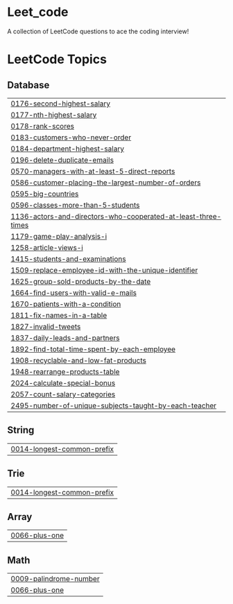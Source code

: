 # Leet_code
A collection of LeetCode questions to ace the coding interview!

<!---LeetCode Topics Start-->
# LeetCode Topics
## Database
|  |
| ------- |
| [0176-second-highest-salary](https://github.com/Abinayak03/Leet_code/tree/master/0176-second-highest-salary) |
| [0177-nth-highest-salary](https://github.com/Abinayak03/Leet_code/tree/master/0177-nth-highest-salary) |
| [0178-rank-scores](https://github.com/Abinayak03/Leet_code/tree/master/0178-rank-scores) |
| [0183-customers-who-never-order](https://github.com/Abinayak03/Leet_code/tree/master/0183-customers-who-never-order) |
| [0184-department-highest-salary](https://github.com/Abinayak03/Leet_code/tree/master/0184-department-highest-salary) |
| [0196-delete-duplicate-emails](https://github.com/Abinayak03/Leet_code/tree/master/0196-delete-duplicate-emails) |
| [0570-managers-with-at-least-5-direct-reports](https://github.com/Abinayak03/Leet_code/tree/master/0570-managers-with-at-least-5-direct-reports) |
| [0586-customer-placing-the-largest-number-of-orders](https://github.com/Abinayak03/Leet_code/tree/master/0586-customer-placing-the-largest-number-of-orders) |
| [0595-big-countries](https://github.com/Abinayak03/Leet_code/tree/master/0595-big-countries) |
| [0596-classes-more-than-5-students](https://github.com/Abinayak03/Leet_code/tree/master/0596-classes-more-than-5-students) |
| [1136-actors-and-directors-who-cooperated-at-least-three-times](https://github.com/Abinayak03/Leet_code/tree/master/1136-actors-and-directors-who-cooperated-at-least-three-times) |
| [1179-game-play-analysis-i](https://github.com/Abinayak03/Leet_code/tree/master/1179-game-play-analysis-i) |
| [1258-article-views-i](https://github.com/Abinayak03/Leet_code/tree/master/1258-article-views-i) |
| [1415-students-and-examinations](https://github.com/Abinayak03/Leet_code/tree/master/1415-students-and-examinations) |
| [1509-replace-employee-id-with-the-unique-identifier](https://github.com/Abinayak03/Leet_code/tree/master/1509-replace-employee-id-with-the-unique-identifier) |
| [1625-group-sold-products-by-the-date](https://github.com/Abinayak03/Leet_code/tree/master/1625-group-sold-products-by-the-date) |
| [1664-find-users-with-valid-e-mails](https://github.com/Abinayak03/Leet_code/tree/master/1664-find-users-with-valid-e-mails) |
| [1670-patients-with-a-condition](https://github.com/Abinayak03/Leet_code/tree/master/1670-patients-with-a-condition) |
| [1811-fix-names-in-a-table](https://github.com/Abinayak03/Leet_code/tree/master/1811-fix-names-in-a-table) |
| [1827-invalid-tweets](https://github.com/Abinayak03/Leet_code/tree/master/1827-invalid-tweets) |
| [1837-daily-leads-and-partners](https://github.com/Abinayak03/Leet_code/tree/master/1837-daily-leads-and-partners) |
| [1892-find-total-time-spent-by-each-employee](https://github.com/Abinayak03/Leet_code/tree/master/1892-find-total-time-spent-by-each-employee) |
| [1908-recyclable-and-low-fat-products](https://github.com/Abinayak03/Leet_code/tree/master/1908-recyclable-and-low-fat-products) |
| [1948-rearrange-products-table](https://github.com/Abinayak03/Leet_code/tree/master/1948-rearrange-products-table) |
| [2024-calculate-special-bonus](https://github.com/Abinayak03/Leet_code/tree/master/2024-calculate-special-bonus) |
| [2057-count-salary-categories](https://github.com/Abinayak03/Leet_code/tree/master/2057-count-salary-categories) |
| [2495-number-of-unique-subjects-taught-by-each-teacher](https://github.com/Abinayak03/Leet_code/tree/master/2495-number-of-unique-subjects-taught-by-each-teacher) |
## String
|  |
| ------- |
| [0014-longest-common-prefix](https://github.com/Abinayak03/Leet_code/tree/master/0014-longest-common-prefix) |
## Trie
|  |
| ------- |
| [0014-longest-common-prefix](https://github.com/Abinayak03/Leet_code/tree/master/0014-longest-common-prefix) |
## Array
|  |
| ------- |
| [0066-plus-one](https://github.com/Abinayak03/Leet_code/tree/master/0066-plus-one) |
## Math
|  |
| ------- |
| [0009-palindrome-number](https://github.com/Abinayak03/Leet_code/tree/master/0009-palindrome-number) |
| [0066-plus-one](https://github.com/Abinayak03/Leet_code/tree/master/0066-plus-one) |
<!---LeetCode Topics End-->

